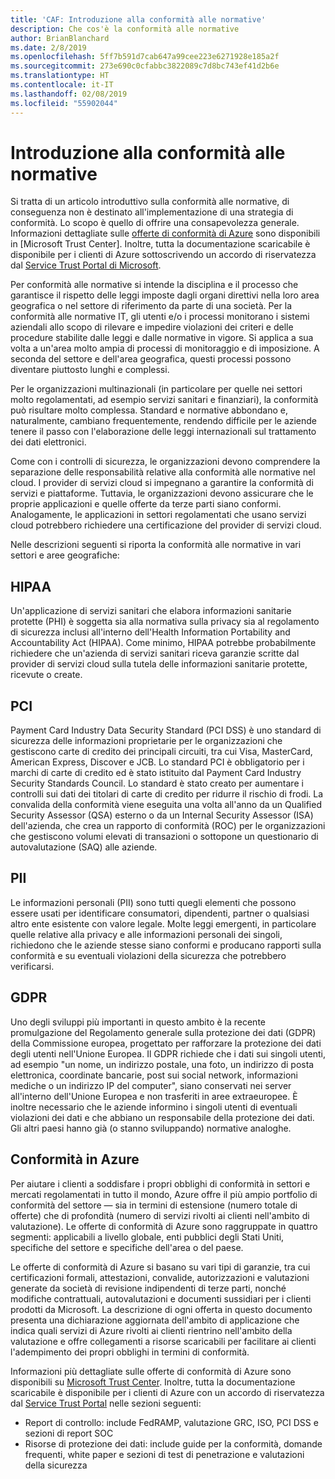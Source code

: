 ```yaml
---
title: 'CAF: Introduzione alla conformità alle normative'
description: Che cos'è la conformità alle normative
author: BrianBlanchard
ms.date: 2/8/2019
ms.openlocfilehash: 5ff7b591d7cab647a99cee223e6271928e185a2f
ms.sourcegitcommit: 273e690c0cfabbc3822089c7d8bc743ef41d2b6e
ms.translationtype: HT
ms.contentlocale: it-IT
ms.lasthandoff: 02/08/2019
ms.locfileid: "55902044"
---
```

# <a name="introduction-to-regulatory-compliance"></a>Introduzione alla conformità alle normative

Si tratta di un articolo introduttivo sulla conformità alle normative, di conseguenza non è destinato all'implementazione di una strategia di conformità. Lo scopo è quello di offrire una consapevolezza generale. Informazioni dettagliate sulle [offerte di conformità di Azure](https://aka.ms/allcompliance) sono disponibili in [Microsoft Trust Center]. Inoltre, tutta la documentazione scaricabile è disponibile per i clienti di Azure sottoscrivendo un accordo di riservatezza dal [Service Trust Portal di Microsoft](https://servicetrust.microsoft.com/).

Per conformità alle normative si intende la disciplina e il processo che garantisce il rispetto delle leggi imposte dagli organi direttivi nella loro area geografica o nel settore di riferimento da parte di una società. Per la conformità alle normative IT, gli utenti e/o i processi monitorano i sistemi aziendali allo scopo di rilevare e impedire violazioni dei criteri e delle procedure stabilite dalle leggi e dalle normative in vigore. Si applica a sua volta a un'area molto ampia di processi di monitoraggio e di imposizione. A seconda del settore e dell'area geografica, questi processi possono diventare piuttosto lunghi e complessi.

Per le organizzazioni multinazionali (in particolare per quelle nei settori molto regolamentati, ad esempio servizi sanitari e finanziari), la conformità può risultare molto complessa. Standard e normative abbondano e, naturalmente, cambiano frequentemente, rendendo difficile per le aziende tenere il passo con l'elaborazione delle leggi internazionali sul trattamento dei dati elettronici.

Come con i controlli di sicurezza, le organizzazioni devono comprendere la separazione delle responsabilità relative alla conformità alle normative nel cloud. I provider di servizi cloud si impegnano a garantire la conformità di servizi e piattaforme. Tuttavia, le organizzazioni devono assicurare che le proprie applicazioni e quelle offerte da terze parti siano conformi. Analogamente, le applicazioni in settori regolamentati che usano servizi cloud potrebbero richiedere una certificazione del provider di servizi cloud.

Nelle descrizioni seguenti si riporta la conformità alle normative in vari settori e aree geografiche:

## <a name="hipaa"></a>HIPAA

Un'applicazione di servizi sanitari che elabora informazioni sanitarie protette (PHI) è soggetta sia alla normativa sulla privacy sia al regolamento di sicurezza inclusi all'interno dell'Health Information Portability and Accountability Act (HIPAA). Come minimo, HIPAA potrebbe probabilmente richiedere che un'azienda di servizi sanitari riceva garanzie scritte dal provider di servizi cloud sulla tutela delle informazioni sanitarie protette, ricevute o create.

## <a name="pci"></a>PCI

Payment Card Industry Data Security Standard (PCI DSS) è uno standard di sicurezza delle informazioni proprietarie per le organizzazioni che gestiscono carte di credito dei principali circuiti, tra cui Visa, MasterCard, American Express, Discover e JCB. Lo standard PCI è obbligatorio per i marchi di carte di credito ed è stato istituito dal Payment Card Industry Security Standards Council. Lo standard è stato creato per aumentare i controlli sui dati dei titolari di carte di credito per ridurre il rischio di frodi. La convalida della conformità viene eseguita una volta all'anno da un Qualified Security Assessor (QSA) esterno o da un Internal Security Assessor (ISA) dell'azienda, che crea un rapporto di conformità (ROC) per le organizzazioni che gestiscono volumi elevati di transazioni o sottopone un questionario di autovalutazione (SAQ) alle aziende.

## <a name="pii"></a>PII

Le informazioni personali (PII) sono tutti quegli elementi che possono essere usati per identificare consumatori, dipendenti, partner o qualsiasi altro ente esistente con valore legale. Molte leggi emergenti, in particolare quelle relative alla privacy e alle informazioni personali dei singoli, richiedono che le aziende stesse siano conformi e producano rapporti sulla conformità e su eventuali violazioni della sicurezza che potrebbero verificarsi.

## <a name="gdpr"></a>GDPR

Uno degli sviluppi più importanti in questo ambito è la recente promulgazione del Regolamento generale sulla protezione dei dati (GDPR) della Commissione europea, progettato per rafforzare la protezione dei dati degli utenti nell'Unione Europea. Il GDPR richiede che i dati sui singoli utenti, ad esempio "un nome, un indirizzo postale, una foto, un indirizzo di posta elettronica, coordinate bancarie, post sui social network, informazioni mediche o un indirizzo IP del computer", siano conservati nei server all'interno dell'Unione Europea e non trasferiti in aree extraeuropee. È inoltre necessario che le aziende informino i singoli utenti di eventuali violazioni dei dati e che abbiano un responsabile della protezione dei dati. Gli altri paesi hanno già (o stanno sviluppando) normative analoghe.

## <a name="compliant-foundation-in-azure"></a>Conformità in Azure

Per aiutare i clienti a soddisfare i propri obblighi di conformità in settori e mercati regolamentati in tutto il mondo, Azure offre il più ampio portfolio di conformità del settore &mdash; sia in termini di estensione (numero totale di offerte) che di profondità (numero di servizi rivolti ai clienti nell'ambito di valutazione). Le offerte di conformità di Azure sono raggruppate in quattro segmenti: applicabili a livello globale, enti pubblici degli Stati Uniti, specifiche del settore e specifiche dell'area o del paese.

Le offerte di conformità di Azure si basano su vari tipi di garanzie, tra cui certificazioni formali, attestazioni, convalide, autorizzazioni e valutazioni generate da società di revisione indipendenti di terze parti, nonché modifiche contrattuali, autovalutazioni e documenti sussidiari per i clienti prodotti da Microsoft. La descrizione di ogni offerta in questo documento presenta una dichiarazione aggiornata dell'ambito di applicazione che indica quali servizi di Azure rivolti ai clienti rientrino nell'ambito della valutazione e offre collegamenti a risorse scaricabili per facilitare ai clienti l'adempimento dei propri obblighi in termini di conformità.

Informazioni più dettagliate sulle offerte di conformità di Azure sono disponibili su [Microsoft Trust Center](/trustcenter/compliance/complianceofferings). Inoltre, tutta la documentazione scaricabile è disponibile per i clienti di Azure con un accordo di riservatezza dal [Service Trust Portal](https://servicetrust.microsoft.com) nelle sezioni seguenti:

* Report di controllo: include FedRAMP, valutazione GRC, ISO, PCI DSS e sezioni di report SOC
* Risorse di protezione dei dati: include guide per la conformità, domande frequenti, white paper e sezioni di test di penetrazione e valutazioni della sicurezza
